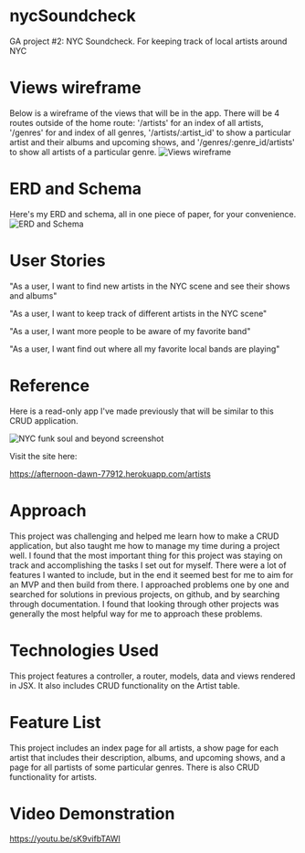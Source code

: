 # nycSoundcheck
GA project #2: NYC Soundcheck. For keeping track of local artists around NYC

# Views wireframe

Below is a wireframe of the views that will be in the app. There will be 4 routes outside of the home route: '/artists' for an index of all artists, '/genres' for and index of all genres, '/artists/:artist_id' to show a particular artist and their albums and upcoming shows, and '/genres/:genre_id/artists' to show all artists of a particular genre.
![Views wireframe](https://image.ibb.co/eBjBP9/IMG_3945.jpg)

# ERD and Schema
Here's my ERD and schema, all in one piece of paper, for your convenience.
![ERD and Schema](https://image.ibb.co/enCecU/Full_Size_Render_4.jpg)

# User Stories
"As a user, I want to find new artists in the NYC scene and see their shows and albums"

"As a user, I want to keep track of different artists in the NYC scene"

"As a user, I want more people to be aware of my favorite band"

"As a user, I want find out where all my favorite local bands are playing"

# Reference 

Here is a read-only app I've made previously that will be similar to this CRUD application.

![NYC funk soul and beyond screenshot](https://image.ibb.co/gbYGrp/Screen_Shot_2018_09_25_at_9_43_53_PM.png)

Visit the site here:

https://afternoon-dawn-77912.herokuapp.com/artists

# Approach 

This project was challenging and helped me learn how to make a CRUD application, but also taught me how to manage my time during a project well. I found that the most important thing for this project was staying on track and accomplishing the tasks I set out for myself. There were a lot of features I wanted to include, but in the end it seemed best for me to aim for an MVP and then build from there. I approached problems one by one and searched for solutions in previous projects, on github, and by searching through documentation. I found that looking through other projects was generally the most helpful way for me to approach these problems.

# Technologies Used

This project features a controller, a router, models, data and views rendered in JSX. It also includes CRUD functionality on the Artist table.

# Feature List

This project includes an index page for all artists, a show page for each artist that includes their description, albums, and upcoming shows, and a page for all partists of some particular genres. There is also CRUD functionality for artists.

# Video Demonstration
https://youtu.be/sK9vifbTAWI

